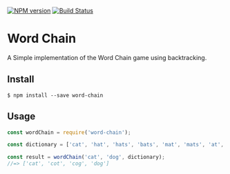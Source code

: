 [![NPM version][npm-image]][npm-url]
[![Build Status][travis-image]][travis-url]

# Word Chain 

A Simple implementation of the Word Chain game using backtracking. 

## Install

```
$ npm install --save word-chain
```

## Usage

```js
const wordChain = require('word-chain');

const dictionary = ['cat', 'hat', 'hats', 'bats', 'mat', 'mats', 'at', 'bat', 'cog', 'cot', 'dog'];

const result = wordChain('cat', 'dog', dictionary);
//=> ['cat', 'cot', 'cog', 'dog']
```


[npm-image]: https://img.shields.io/npm/v/word-chain.svg
[npm-url]: https://www.npmjs.com/package/word-chain
[travis-image]: https://travis-ci.com/NimerA/WordChain.svg?token=XU7jeERUtz3KqArrdsEp&branch=master
[travis-url]: https://travis-ci.com/NimerA/WordChain